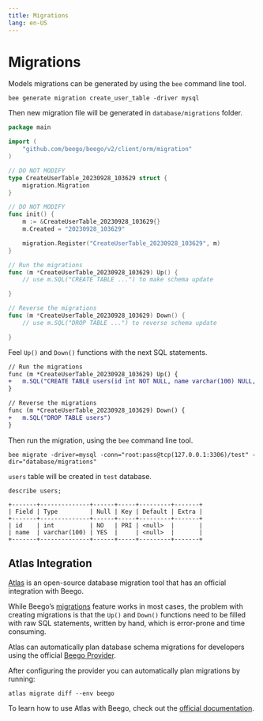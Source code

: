 ```yaml
---
title: Migrations
lang: en-US
---
```


# Migrations

Models migrations can be generated by using the `bee` command line tool.

```shell
bee generate migration create_user_table -driver mysql
```

Then new migration file will be generated in `database/migrations` folder.

```go
package main

import (
	"github.com/beego/beego/v2/client/orm/migration"
)

// DO NOT MODIFY
type CreateUserTable_20230928_103629 struct {
	migration.Migration
}

// DO NOT MODIFY
func init() {
	m := &CreateUserTable_20230928_103629{}
	m.Created = "20230928_103629"

	migration.Register("CreateUserTable_20230928_103629", m)
}

// Run the migrations
func (m *CreateUserTable_20230928_103629) Up() {
	// use m.SQL("CREATE TABLE ...") to make schema update

}

// Reverse the migrations
func (m *CreateUserTable_20230928_103629) Down() {
	// use m.SQL("DROP TABLE ...") to reverse schema update

}
```

Feel `Up()` and `Down()` functions with the next SQL statements.

```diff
// Run the migrations
func (m *CreateUserTable_20230928_103629) Up() {
+	m.SQL("CREATE TABLE users(id int NOT NULL, name varchar(100) NULL, PRIMARY KEY(id));");
}

// Reverse the migrations
func (m *CreateUserTable_20230928_103629) Down() {
+	m.SQL("DROP TABLE users")
}
````

Then run the migration, using the `bee` command line tool.

```shell
bee migrate -driver=mysql -conn="root:pass@tcp(127.0.0.1:3306)/test" -dir="database/migrations"
```
`users` table will be created in `test` database.

```shell
describe users;

+-------+--------------+------+-----+---------+-------+
| Field | Type         | Null | Key | Default | Extra |
+-------+--------------+------+-----+---------+-------+
| id    | int          | NO   | PRI | <null>  |       |
| name  | varchar(100) | YES  |     | <null>  |       |
+-------+--------------+------+-----+---------+-------+
```


## Atlas Integration
[Atlas](https://atlasgo.io/) is an open-source database migration tool that has an official integration with Beego.

While Beego’s [migrations](#migrations) feature works in most cases,
the problem with creating migrations is that the `Up()` and `Down()` functions need to be filled with raw SQL statements,
written by hand, which is error-prone and time consuming.

Atlas can automatically plan database schema migrations for developers using the official [Beego Provider](https://github.com/ariga/atlas-provider-beego).

After configuring the provider you can automatically plan migrations by running:

```shell    
atlas migrate diff --env beego
```

To learn how to use Atlas with Beego, check out the [official documentation](https://atlasgo.io/guides/orms/beego).
